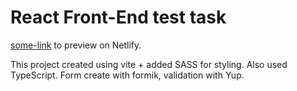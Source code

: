 # React Front-End test task

[some-link](Link) to preview on Netlify.

This project created using vite + added SASS for styling. Also used TypeScript. Form create with formik, validation with Yup.
